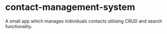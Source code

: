 # contact-management-system
A small app which manages individuals contacts utilising CRUD and search functionality.
